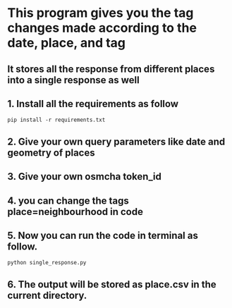 # This program gives you the tag changes made according to the date, place, and tag
## It stores all the response from different places into a single response as well
## 1. Install all the requirements as follow
``` pip install -r requirements.txt ```
## 2. Give your own query parameters like date and geometry of places
## 3. Give your own osmcha token_id 
## 4. you can change the tags place=neighbourhood in code
## 5. Now you can run the code in terminal as follow. 
```python single_response.py```
## 6. The output will be stored as place.csv in the current directory.
